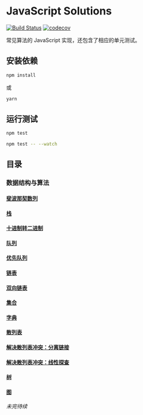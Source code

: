 # JavaScript Solutions
[![Build Status](https://travis-ci.org/lewis617/javascript-solutions.svg?branch=master)](https://travis-ci.org/lewis617/javascript-solutions)
[![codecov](https://codecov.io/gh/lewis617/javascript-solutions/branch/master/graph/badge.svg)](https://codecov.io/gh/lewis617/javascript-solutions)

常见算法的 JavaScript 实现，还包含了相应的单元测试。

## 安装依赖

```bash
npm install
```

或

```bash
yarn
```

## 运行测试

```bash
npm test

npm test -- --watch
```

## 目录

### 数据结构与算法
#### [斐波那契数列](https://github.com/lewis617/javascript-solutions/blob/master/src/fibonacci.js)
#### [栈](https://github.com/lewis617/javascript-solutions/blob/master/src/Stack.js)
#### [十进制转二进制](https://github.com/lewis617/javascript-solutions/blob/master/src/divideBy2.js)
#### [队列](https://github.com/lewis617/javascript-solutions/blob/master/src/Queue.js)
#### [优先队列](https://github.com/lewis617/javascript-solutions/blob/master/src/PriorityQueue.js)
#### [链表](https://github.com/lewis617/javascript-solutions/blob/master/src/LinkedList.js)
#### [双向链表](https://github.com/lewis617/javascript-solutions/blob/master/src/DoublyLinkedList.js)
#### [集合](https://github.com/lewis617/javascript-solutions/blob/master/src/Set.js)
#### [字典](https://github.com/lewis617/javascript-solutions/blob/master/src/Dictionary.js)
#### [散列表](https://github.com/lewis617/javascript-solutions/blob/master/src/HashTable.js)
#### [解决散列表冲突：分离链接](https://github.com/lewis617/javascript-solutions/blob/master/src/HashCollisionSeparateChaining.js)
#### [解决散列表冲突：线性探查](https://github.com/lewis617/javascript-solutions/blob/master/src/HashCollisionLinearProbing.js)
#### [树](https://github.com/lewis617/javascript-solutions/blob/master/src/BinarySearchTree.js)
#### [图](https://github.com/lewis617/javascript-solutions/blob/master/src/Graph.js)

*未完待续*